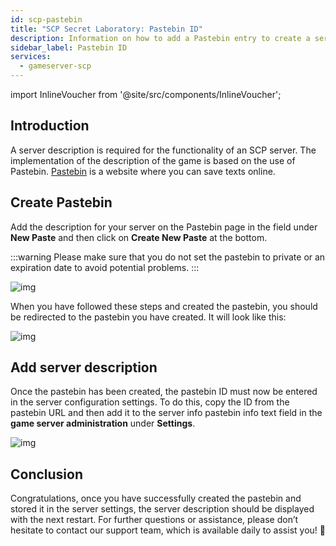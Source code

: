 ```yaml
---
id: scp-pastebin
title: "SCP Secret Laboratory: Pastebin ID"
description: Information on how to add a Pastebin entry to create a server description on your SCP server from ZAP-Hosting - ZAP-Hosting.com documentation
sidebar_label: Pastebin ID
services:
  - gameserver-scp
---
```


import InlineVoucher from '@site/src/components/InlineVoucher';



## Introduction

A server description is required for the functionality of an SCP server. The implementation of the description of the game is based on the use of Pastebin. [Pastebin](https://pastebin.com/) is a website where you can save texts online.

<InlineVoucher />



## Create Pastebin

Add the description for your server on the Pastebin page in the field under **New Paste** and then click on **Create New Paste** at the bottom. 

:::warning
Please make sure that you do not set the pastebin to private or an expiration date to avoid potential problems.
:::

![img](https://screensaver01.zap-hosting.com/index.php/s/5jJkBgkNzQT9fym/download)



When you have followed these steps and created the pastebin, you should be redirected to the pastebin you have created. It will look like this:

![img](https://screensaver01.zap-hosting.com/index.php/s/RtFrbdGBbowj9Pr/preview)





## Add server description

Once the pastebin has been created, the pastebin ID must now be entered in the server configuration settings. To do this, copy the ID from the pastebin URL and then add it to the server info pastebin info text field in the **game server administration** under **Settings**. 

![img](https://screensaver01.zap-hosting.com/index.php/s/gQBjFC6qfwgSXCT/download)





## Conclusion

Congratulations, once you have successfully created the pastebin and stored it in the server settings, the server description should be displayed with the next restart. For further questions or assistance, please don’t hesitate to contact our support team, which is available daily to assist you! 🙂

<InlineVoucher />
